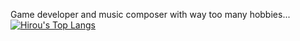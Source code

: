 Game developer and music composer with way too many hobbies...
<br>
[![Hirou's Top Langs](https://github-readme-stats.vercel.app/api/top-langs/?username=thehirou&layout=compact&theme=dark)](https://github.com/anuraghazra/github-readme-stats)

<!--
**thehirou/thehirou** is a ✨ _special_ ✨ repository because its `README.md` (this file) appears on your GitHub profile.

Here are some ideas to get you started:

- 🔭 I’m currently working on ...
- 🌱 I’m currently learning ...
- 👯 I’m looking to collaborate on ...
- 🤔 I’m looking for help with ...
- 💬 Ask me about ...
- 📫 How to reach me: ...
- 😄 Pronouns: ...
- ⚡ Fun fact: ...
-->
